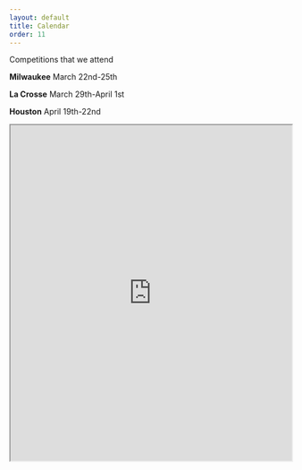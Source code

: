 ```yaml
---
layout: default
title: Calendar
order: 11
---
```

Competitions that we attend

**Milwaukee** March 22nd-25th

**La Crosse** March 29th-April 1st

**Houston** April 19th-22nd

<iframe class="calendar" width="100%" height="600px" src="https://calendar.google.com/calendar/embed?src=frcteam1091%40gmail.com&ctz=America%2FChicago"></iframe>

